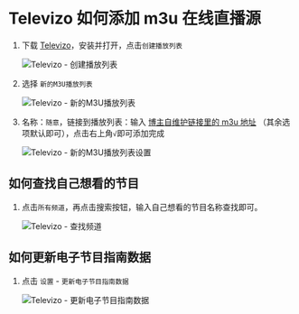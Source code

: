 

# Televizo 如何添加 m3u 在线直播源

1. 下载 [Televizo](https://pan.quark.cn/s/1dc74bfde070)，安装并打开，点击`创建播放列表`

   ![Televizo - 创建播放列表](https://cdn.wwkejishe.top/wp-cdn-02/2025/20250307155749424.webp)

2. 选择 `新的M3U播放列表`

   ![Televizo - 新的M3U播放列表](https://cdn.wwkejishe.top/wp-cdn-02/2025/20250307155752999.webp)

3. 名称：`随意`，链接到播放列表：输入 [博主自维护链接里的 m3u 地址](https://www.wangdu.site/software/av-read/339.html) （其余选项默认即可），点击右上角`√`即可添加完成

   ![Televizo - 新的M3U播放列表设置](https://cdn.wwkejishe.top/wp-cdn-02/2025/20250307155842423.webp)

## 如何查找自己想看的节目

1. 点击`所有频道`，再点击搜索按钮，输入自己想看的节目名称查找即可。

   ![Televizo - 查找频道](https://cdn.wwkejishe.top/wp-cdn-02/2025/20250307155847346.webp)

## 如何更新电子节目指南数据

1. 点击 `设置` - `更新电子节目指南数据`

   ![Televizo - 更新电子节目指南数据](https://cdn.wwkejishe.top/wp-cdn-02/2025/20250307155851106.webp)